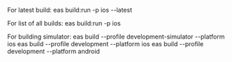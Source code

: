 For latest build:
eas build:run -p ios --latest

For list of all builds:
eas build:run -p ios

For building simulator:
eas build --profile development-simulator --platform ios
eas build --profile development --platform ios
eas build --profile development --platform android
